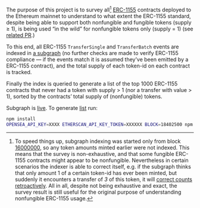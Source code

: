 The purpose of this project is to survey all[^1] [ERC-1155](https://eips.ethereum.org/EIPS/eip-1155) contracts deployed to the Ethereum mainnet to understand to what extent the ERC-1155 standard, despite being able to support both nonfungible and fungible tokens (supply ≥ 1), is being used “in the wild” for nonfungible tokens only (supply = 1) (see [related PR](https://github.com/OpenZeppelin/openzeppelin-contracts/pull/4684).)

To this end, all ERC-1155 `TransferSingle` and `TransferBatch` events are indexed in [a subgraph](./subgraph.yaml) (no further checks are made to verify ERC-1155 compliance — if the events match it is assumed they’ve been emitted by a ERC-1155 contract), and the total supply of each token-id on each contract is tracked.

Finally the index is queried to generate a list of the top 1000 ERC-1155 contracts that never had a token with supply > 1 (nor a transfer with value > 1), sorted by the contracts’ total supply of (nonfungible) tokens.

Subgraph is [live](https://thegraph.com/hosted-service/subgraph/dwardu/erc1155). To generate [list](./SURVEY.md) run:

```sh
npm install
OPENSEA_API_KEY=XXXX ETHERSCAN_API_KEY_TOKEN=XXXXXX BLOCK=18402500 npm run survey
```

[^1]: To speed things up, subgraph indexing was started only from block [16000000](https://etherscan.io/block/16000000), so any token amounts minted earlier were not indexed. This means that the survey is non-exhaustive, and that some fungible ERC-1155 contracts might appear to be nonfungible. Nevertheless in certain scenarios the indexer is able to correct itself, e.g. if the subgraph thinks that only amount 1 of a certain token-id has ever been minted, but suddenly it encounters a transfer of _3_ of this token, it will [correct counts retroactively](./assemblyscript/mapping.ts). All in all, despite not being exhaustive and exact, the survey result is still useful for the original purpose of understanding nonfungible ERC-1155 usage.